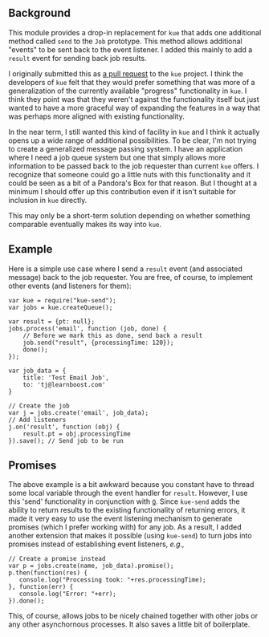 ## Background

This module provides a drop-in replacement for `kue` that adds
one additional method called `send` to the `Job` prototype.  This
method allows additional "events" to be sent back to the event
listener.  I added this mainly to add a `result` event for sending
back job results.

I originally submitted this as [a pull
request](https://github.com/LearnBoost/kue/pull/313) to the `kue`
project.  I think the developers of `kue` felt that they would prefer
something that was more of a generalization of the currently available
"progress" functionality in `kue`.  I think they point was that they
weren't against the functionality itself but just wanted to have a
more graceful way of expanding the features in a way that was perhaps
more aligned with existing functionality.

In the near term, I still wanted this kind of facility in `kue` and I
think it actually opens up a wide range of additional possibilities.
To be clear, I'm not trying to create a generalized message passing
system.  I have an application where I need a job queue system but one
that simply allows more information to be passed back to the job
requester than current `kue` offers.  I recognize that someone could
go a little nuts with this functionality and it could be seen as a bit
of a Pandora's Box for that reason.  But I thought at a minimum I
should offer up this contribution even if it isn't suitable for
inclusion in `kue` directly.

This may only be a short-term solution depending on whether something
comparable eventually makes its way into `kue`.

## Example

Here is a simple use case where I send a `result` event (and
associated message) back to the job requester.  You are free, of
course, to implement other events (and listeners for them):

```
var kue = require("kue-send");
var jobs = kue.createQueue();

var result = {pt: null};
jobs.process('email', function (job, done) {
    // Before we mark this as done, send back a result
    job.send("result", {processingTime: 120});
    done();
});

var job_data = {
    title: 'Test Email Job',
    to: 'tj@learnboost.com'
}

// Create the job
var j = jobs.create('email', job_data);
// Add listeners
j.on('result', function (obj) {
    result.pt = obj.processingTime
}).save(); // Send job to be run
```

## Promises

The above example is a bit awkward because you constant have to thread
some local variable through the event handler for `result`.  However,
I use this 'send' functionality in conjunction with
[`Q`](https://github.com/kriskowal/q).  Since `kue-send` adds the
ability to return results to the existing functionality of returning
errors, it made it very easy to use the event listening mechanism to
generate promises (which I prefer working with) for any job.  As a
result, I added another extension that makes it possible (using
`kue-send`) to turn jobs into promises instead of establishing event
listeners, *e.g.,*

```
// Create a promise instead
var p = jobs.create(name, job_data).promise();
p.then(function(res) {
   console.log("Processing took: "+res.processingTime);
}, function(err) {
   console.log("Error: "+err);
}).done();
```

This, of course, allows jobs to be nicely chained together with other
jobs or any other asynchornous processes.  It also saves a little bit of
boilerplate.
